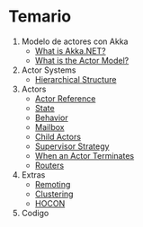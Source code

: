 # Temario

1. Modelo de actores con Akka
    + [What is Akka.NET?](WhatisAkka.NET.md)
    + [What is the Actor Model?](Whatistheactormodel.md)
2. Actor Systems
    + [Hierarchical Structure](HierarchicalStructure.md)
3. Actors
    + [Actor Reference](ActorReference.md)
    + [State](State.md)
    + [Behavior](Behavior.md)
    + [Mailbox](Mailbox.md)
    + [Child Actors](ChildActors.md)
    + [Supervisor Strategy](SupervisorStrategy.md)
    + [When an Actor Terminates](WhenanActorTerminates.md)
    + [Routers](Routers.md)
4. Extras
    + [Remoting](Remoting.md)
    + [Clustering](Clustering.md)
    + [HOCON](HOCON.md)
5. Codigo
